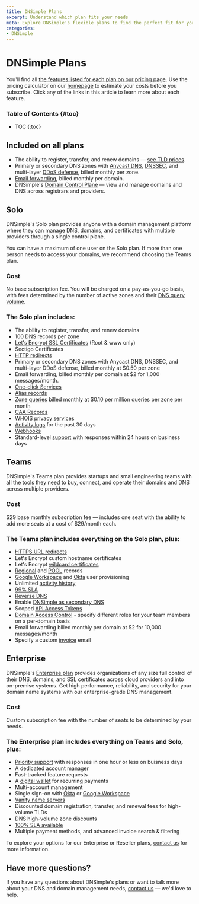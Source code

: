 ```yaml
---
title: DNSimple Plans
excerpt: Understand which plan fits your needs
meta: Explore DNSimple's flexible plans to find the perfect fit for your domain management needs, ensuring seamless DNS services and exceptional support.
categories:
- DNSimple
---
```


# DNSimple Plans

You'll find all [the features listed for each plan on our pricing page](https://dnsimple.com/pricing#features). Use the pricing calculator on our [homepage](https://dnsimple.com) to estimate your costs before you subscribe. Click any of the links in this article to learn more about each feature.

### Table of Contents {#toc}

* TOC
{:toc}

## Included on all plans

- The ability to register, transfer, and renew domains — [see TLD prices](https://dnsimple.com/tlds).
- Primary or secondary DNS zones with [Anycast DNS](/articles/why-anycast-dns/), [DNSSEC](/articles/dnssec/), and multi-layer [DDoS defense](/articles/protection-ddos/), billed monthly per zone.
- [Email forwarding](https://support.dnsimple.com/articles/email-forwarding/), billed monthly per domain.
- DNSimple's [Domain Control Plane](https://dnsimple.com/products/domain-control-plane) — view and manage domains and DNS across registrars and providers.

## Solo

DNSimple's Solo plan provides anyone with a domain management platform where they can manage DNS, domains, and certificates with multiple providers through a single control plane.

<info>
You can have a maximum of one user on the Solo plan. If more than one person needs to access your domains, we recommend choosing the Teams plan.
</info>

### Cost

No base subscription fee. You will be charged on a pay-as-you-go basis, with fees determined by the number of active zones and their [DNS query volume](/articles/dns-query-limits).

### The Solo plan includes:

- The ability to register, transfer, and renew domains
- 100 DNS records per zone
- [Let's Encrypt SSL Certificates](/articles/ordering-lets-encrypt-certificate/) (Root & www only)
- Sectigo Certificates
- [HTTP redirects](/articles/redirector/)
- Primary or secondary DNS zones with Anycast DNS, DNSSEC, and multi-layer DDoS defense, billed monthly at $0.50 per zone
- Email forwarding, billed monthly per domain at $2 for 1,000 messages/month.
- [One-click Services](/articles/services/)
- [Alias records](/articles/alias-record/)
- [Zone queries](/articles/dns-query-limits/) billed monthly at $0.10 per million queries per zone per month
- [CAA Records](/articles/caa-record/)
- [WHOIS privacy services ](/articles/whois-privacy/)
- [Activity logs](/articles/activity-tracking/) for the past 30 days
- [Webhooks](/articles/webhooks/)
- Standard-level [support](/articles/dnsimple-support/) with responses within 24 hours on business days

## Teams

DNSimple's Teams plan provides startups and small engineering teams with all the tools they need to buy, connect, and operate their domains and DNS across multiple providers.

### Cost

$29 base monthly subscription fee — includes one seat with the ability to add more seats at a cost of $29/month each.

### The Teams plan includes everything on the Solo plan, plus:

- [HTTPS URL redirects](/articles/redirector/)
- Let's Encrypt custom hostname certificates
- Let's Encrypt [wildcard certificates](/articles/ordering-wildcard-certificate/)
- [Regional](/articles/regional-records/) and [POOL](/articles/pool-record/) records
- [Google Workspace](/articles/google-identity-provider/) and [Okta](/articles/okta-identity-provider/) user provisioning
- Unlimited [activity history](/articles/activity-tracking/)
- [99% SLA](https://dnsimple.com/service-level-agreement)
- [Reverse DNS](/articles/reverse-dns/)
- Enable [DNSimple as secondary DNS](/articles/secondary-dns-dnsimple-as-secondary/)
- Scoped [API Access Tokens](/articles/api-access-token/)
- [Domain Access Control](/articles/domain-access-control/) - specify different roles for your team members on a per-domain basis
- Email forwarding billed monthly per domain at $2 for 10,000 messages/month
- Specify a custom [invoice](/articles/understanding-invoice/) email

## Enterprise

DNSimple's [Enterprise plan](https://dnsimple.com/enterprises) provides organizations of any size full control of their DNS, domains, and SSL certificates across cloud providers and into on-premise systems. Get high performance, reliability, and security for your domain name systems with our enterprise-grade DNS management.

### Cost

Custom subscription fee with the number of seats to be determined by your needs.

### The Enterprise plan includes everything on Teams and Solo, plus:

- [Priority support](/articles/dnsimple-support/#how-do-i-get-priority-support) with responses in one hour or less on buisness days
- A dedicated account manager
- Fast-tracked feature requests
- A [digital wallet](/articles/wallet-replenishment/) for recurring payments
- Multi-account management
- Single sign-on with [Okta](/articles/okta-identity-provider/) or [Google Workspace](/articles/google-identity-provider/)
- [Vanity name servers](/articles/vanity-nameservers/)
- Discounted domain registration, transfer, and renewal fees for high-volume TLDs
- DNS high-volume zone discounts
- [100% SLA available](https://dnsimple.com/service-level-agreement)
- Multiple payment methods, and advanced invoice search & filtering

To explore your options for our Enterprise or Reseller plans, [contact us](https://dnsimple.com/sales) for more information.

## Have more questions?

If you have any questions about DNSimple's plans or want to talk more about your DNS and domain management needs, [contact us](https://dnsimple.com/feedback) — we'd love to help.
